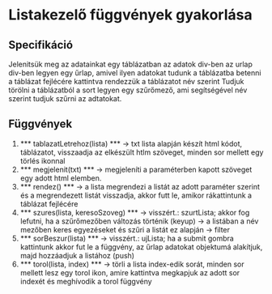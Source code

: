 # Listakezelő függvények gyakorlása

## Specifikáció

Jelenitsük meg az adatainkat egy táblázatban az adatok div-ben
az urlap div-ben legyen egy űrlap, amivel ilyen adatokat tudunk a táblázatba betenni
a táblázat fejlécére kattintva rendezzük a táblázatot név szerint
Tudjuk törölni a táblázatból a sort
legyen egy szűrőmező, ami segítségével név szerint tudjuk szűrni az adtatokat.

## Függvények

1. *** tablazatLetrehoz(lista) *** -> txt lista alapján készít html kódot, táblázatot, visszaadja az elkészült htlm szöveget, minden sor mellett egy törlés ikonnal
2. *** megjelenit(txt) *** -> megjeleníti a paraméterben kapott szöveget egy adott html elemben.
3. *** rendez() *** -> a lista megrendezi a listát az adott paraméter szerint és a megrendezett listát visszadja, akkor futt le, amikor rákattintunk a táblázat fejlécére
4. *** szures(lista, keresoSzoveg) *** -> visszért.: szurtLista; akkor fog lefutni, ha a szűrőmezőben változás történik (keyup) -> a listában a név mezőben keres egyezéseket és szűri a listát ez alapján -> filter
5. *** sorBeszur(lista) *** -> visszért.: ujLista; ha a submit gombra kattintunk akkor fut le a függvény, az űrlap adatokat objektumá alakítjuk, majd hozzáadjuk a listához (push)
6. *** torol(lista, index) *** -> törli a lista index-edik sorát, minden sor mellett lesz egy torol ikon, amire kattintva megkapjuk az adott sor indexét és meghívodik a torol függvény